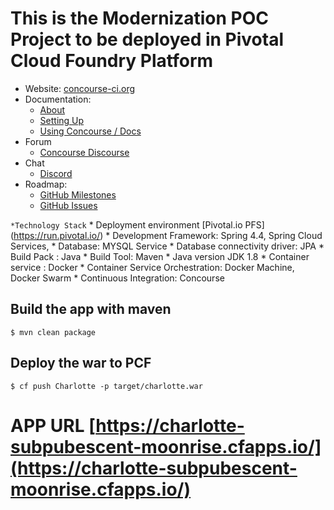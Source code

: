 # This is the Modernization POC Project to be deployed in Pivotal Cloud Foundry Platform
* Website: [concourse-ci.org](https://concourse-ci.org)
* Documentation:
  * [About](https://concourse-ci.org/about.html)
  * [Setting Up](https://concourse-ci.org/install.html)
  * [Using Concourse / Docs](https://concourse-ci.org/)
* Forum 
  * [Concourse Discourse](https://discuss.concourse-ci.org)
* Chat
  * [Discord](https://discord.gg/MeRxXKW)
* Roadmap:
  * [GitHub Milestones](https://github.com/concourse/concourse/milestones)
  * [GitHub Issues](https://github.com/concourse/concourse/issues)

 `*Technology Stack`
    * Deployment environment [Pivotal.io PFS] (https://run.pivotal.io/)
    * Development Framework: Spring 4.4, Spring Cloud Services,
    * Database: MYSQL Service
    * Database connectivity driver: JPA
    * Build Pack : Java
    * Build Tool: Maven
    * Java version JDK 1.8
    * Container service : Docker
    * Container Service Orchestration: Docker Machine, Docker Swarm
    * Continuous Integration: Concourse
    
 

## Build the app with maven

```
$ mvn clean package
```

## Deploy the war to PCF

```
$ cf push Charlotte -p target/charlotte.war
```

# APP URL [https://charlotte-subpubescent-moonrise.cfapps.io/](https://charlotte-subpubescent-moonrise.cfapps.io/)


